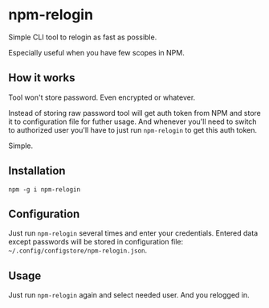 # npm-relogin

Simple CLI tool to relogin as fast as possible.

Especially useful when you have few scopes in NPM.

## How it works

Tool won't store password. Even encrypted or whatever.

Instead of storing raw password tool will get auth token from NPM and store it to configuration file for futher usage.
And whenever you'll need to switch to authorized user you'll have to just run `npm-relogin` to get this auth token.

Simple.

## Installation

`npm -g i npm-relogin`

## Configuration

Just run `npm-relogin` several times and enter your credentials.
Entered data except passwords will be stored in configuration file: `~/.config/configstore/npm-relogin.json`.

## Usage

Just run `npm-relogin` again and select needed user.
And you relogged in.
